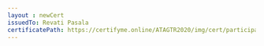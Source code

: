 ```yaml
--- 
layout : newCert 
issuedTo: Revati Pasala 
certificatePath: https://certifyme.online/ATAGTR2020/img/cert/participant/RevatiPasala_1abb2.png
--- 
```

